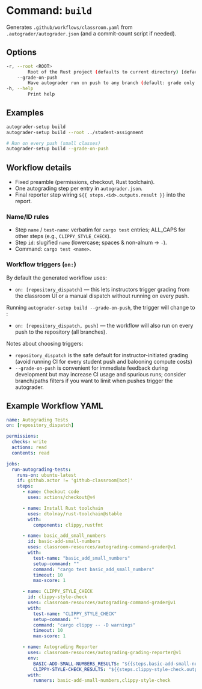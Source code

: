 # Command: `build`

Generates `.github/workflows/classroom.yaml` from `.autograder/autograder.json` (and a commit-count script if needed).

## Options

```bash
-r, --root <ROOT>
        Root of the Rust project (defaults to current directory) [default: .]
    --grade-on-push
        Have autograder run on push to any branch (default: grade only on "Grade All" or `repository_dispatch`)
-h, --help
        Print help
```

## Examples

```bash
autograder-setup build
autograder-setup build --root ../student-assignment

# Run on every push (small classes)
autograder-setup build --grade-on-push
```

## Workflow details

- Fixed preamble (permissions, checkout, Rust toolchain).
- One autograding step per entry in `autograder.json`.
- Final reporter step wiring `${{ steps.<id>.outputs.result }}` into the report.

### **Name/ID rules**

- Step `name` / `test-name`: verbatim for `cargo test` entries; ALL_CAPS for other steps (e.g., `CLIPPY_STYLE_CHECK`).
- Step `id`: slugified `name` (lowercase; spaces & non-alnum → `-`).
- Command: `cargo test <name>`.

### Workflow triggers (`on:`)

By default the generated workflow uses:

- `on: [repository_dispatch]` — this lets instructors trigger grading from the classroom UI or a manual dispatch without running on every push.

Running `autograder-setup build --grade-on-push`, the trigger will change to :

- `on: [repository_dispatch, push]` — the workflow will also run on every push to the repository (all branches).

Notes about choosing triggers:

- `repository_dispatch` is the safe default for instructor-initiated grading (avoid running CI for every student push and balooning compute costs)
- `--grade-on-push` is convenient for immediate feedback during development but may increase CI usage and spurious runs; consider branch/paths filters if you want to limit when pushes trigger the autograder.

## Example Workflow YAML

```yaml
name: Autograding Tests
on: [repository_dispatch]

permissions:
  checks: write
  actions: read
  contents: read

jobs:
  run-autograding-tests:
    runs-on: ubuntu-latest
    if: github.actor != 'github-classroom[bot]'
    steps:
      - name: Checkout code
        uses: actions/checkout@v4

      - name: Install Rust toolchain
        uses: dtolnay/rust-toolchain@stable
        with:
          components: clippy,rustfmt

      - name: basic_add_small_numbers
        id: basic-add-small-numbers
        uses: classroom-resources/autograding-command-grader@v1
        with:
          test-name: "basic_add_small_numbers"
          setup-command: ""
          command: "cargo test basic_add_small_numbers"
          timeout: 10
          max-score: 1

      - name: CLIPPY_STYLE_CHECK
        id: clippy-style-check
        uses: classroom-resources/autograding-command-grader@v1
        with:
          test-name: "CLIPPY_STYLE_CHECK"
          setup-command: ""
          command: "cargo clippy -- -D warnings"
          timeout: 10
          max-score: 1

      - name: Autograding Reporter
        uses: classroom-resources/autograding-grading-reporter@v1
        env:
          BASIC-ADD-SMALL-NUMBERS_RESULTS: "${{steps.basic-add-small-numbers.outputs.result}}"
          CLIPPY-STYLE-CHECK_RESULTS: "${{steps.clippy-style-check.outputs.result}}"
        with:
          runners: basic-add-small-numbers,clippy-style-check
```

